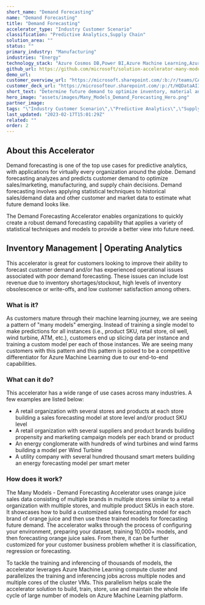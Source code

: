 ```yaml
---
short_name: "Demand Forecasting"
name: "Demand Forecasting"
title: "Demand Forecasting"
accelerator_type: "Industry Customer Scenario"
classification: "Predictive Analytics,Supply Chain"
solution_area: ""
status: ""
primary_industry: "Manufacturing"
industries: "Energy"
technology_stack: "Azure Cosmos DB,Power BI,Azure Machine Learning,Azure Synapse Analytics,Azure Storage"
github_url: https://github.com/microsoft/solution-accelerator-many-models
demo_url: 
customer_overview_url: "https://microsoft.sharepoint.com/:b:/r/teams/CAF-SolutionAccelerators/Shared%20Documents/General/BVA%20Files/Demand%20Forecasting%20(Many%20Models)/Demand%20Forecasting%20Overview.pdf?csf=1&web=1&e=t1N4Tc"
customer_deck_url: "https://microsofteur.sharepoint.com/:p:/t/HQDataAIIndustryTeam/EWem9s1YQExIiK6NP6-p8EwBi_PTcWn08PxdvffIao6QWg?e=z3rvvq"
short_text: "Determine future demand to optimize inventory, material and product orders."
hero_image: "assets/images/Many_Models_Demand_Forecasting_Hero.png"
partner_image: 
tags: "\"Industry Customer Scenario\",\"Predictive Analytics\",\"Supply Chain\",\"Manufacturing\",\"Energy\",\"Azure Cosmos DB\",\"Power BI\",\"Azure Machine Learning\",\"Azure Synapse Analytics\",\"Azure Storage\""
last_updated: "2023-02-17T15:01:29Z"
related: ""
order: 2
---
```

## About this Accelerator

Demand forecasting is one of the top use cases for predictive analytics, with applications for virtually every organization around the globe. Demand forecasting analyzes and predicts customer demand to optimize sales/marketing, manufacturing, and supply chain decisions. Demand forecasting involves applying statistical techniques to historical sales/demand data and other customer and market data to estimate what future demand looks like. 

The Demand Forecasting Accelerator enables organizations to quickly create a robust demand forecasting capability that applies a variety of statistical techniques and models to provide a better view into future need.

## Inventory Management | Operating Analytics
This accelerator is great for customers looking to improve their ability to forecast customer demand and/or has experienced operational issues associated with poor demand forecasting. These issues can include lost revenue due to inventory shortages/stockout, high levels of inventory obsolescence or write-offs, and low customer satisfaction among others.

### What is it?
As customers mature through their machine learning journey, we are seeing a pattern of "many models" emerging. Instead of training a single model to make predictions for all instances (i.e., product SKU, retail store, oil well, wind turbine, ATM, etc.), customers end up slicing data per instance and training a custom model per each of those instances. We are seeing many customers with this pattern and this pattern is poised to be a competitive differentiator for Azure Machine Learning due to our end-to-end capabilities.

### What can it do?
This accelerator has a wide range of use cases across many industries. A few examples are listed below:
* A retail organization with several stores and products at each store building a sales forecasting model at store level and/or product SKU level
* A retail organization with several suppliers and product brands building propensity and marketing campaign models per each brand or product
* An energy conglomerate with hundreds of wind turbines and wind farms building a model per Wind Turbine
* A utility company with several hundred thousand smart meters building an energy forecasting model per smart meter

### How does it work?
The Many Models - Demand Forecasting Accelerator uses orange juice sales data consisting of multiple brands in multiple stores similar to a retail organization with multiple stores, and multiple product SKUs in each store. It showcases how to build a customized sales forecasting model for each brand of orange juice and then use these trained models for forecasting future demand. The accelerator walks through the process of configuring your environment, preparing your dataset, training 10,000+ models, and then forecasting orange juice sales. From there, it can be further customized for your customer business problem whether it is classification, regression or forecasting.

To tackle the training and inferencing of thousands of models, the accelerator leverages Azure Machine Learning compute cluster and parallelizes the training and inferencing jobs across multiple nodes and multiple cores of the cluster VMs. This parallelism helps scale the accelerator solution to build, train, store, use and maintain the whole life cycle of large number of models on Azure Machine Learning platform.